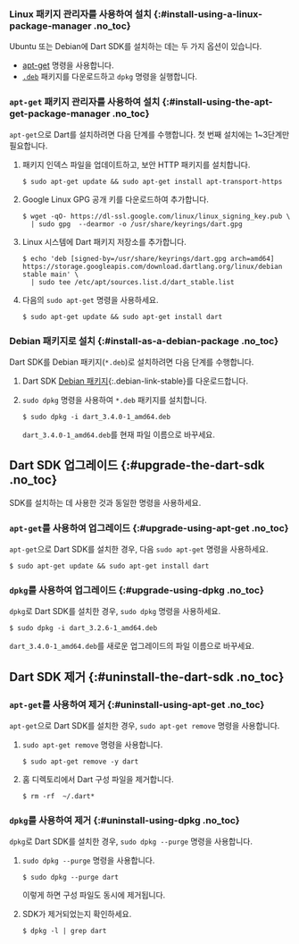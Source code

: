
### Linux 패키지 관리자를 사용하여 설치 {:#install-using-a-linux-package-manager .no_toc}

Ubuntu 또는 Debian에 Dart SDK를 설치하는 데는 두 가지 옵션이 있습니다.

* [apt-get](#install-using-the-apt-get-package-manager) 명령을 사용합니다.
* [`.deb`](#install-as-a-debian-package) 패키지를 다운로드하고 `dpkg` 명령을 실행합니다.

### `apt-get` 패키지 관리자를 사용하여 설치 {:#install-using-the-apt-get-package-manager .no_toc}

`apt-get`으로 Dart를 설치하려면 다음 단계를 수행합니다. 첫 번째 설치에는 1~3단계만 필요합니다.

1. 패키지 인덱스 파일을 업데이트하고, 보안 HTTP 패키지를 설치합니다.

   ```console
   $ sudo apt-get update && sudo apt-get install apt-transport-https
   ```

2. Google Linux GPG 공개 키를 다운로드하여 추가합니다.

   ```console
   $ wget -qO- https://dl-ssl.google.com/linux/linux_signing_key.pub \
     | sudo gpg  --dearmor -o /usr/share/keyrings/dart.gpg
   ```

3. Linux 시스템에 Dart 패키지 저장소를 추가합니다.

   ```console
   $ echo 'deb [signed-by=/usr/share/keyrings/dart.gpg arch=amd64] https://storage.googleapis.com/download.dartlang.org/linux/debian stable main' \
     | sudo tee /etc/apt/sources.list.d/dart_stable.list
   ```

4. 다음의 `sudo apt-get` 명령을 사용하세요.

   ```console
   $ sudo apt-get update && sudo apt-get install dart
   ```

### Debian 패키지로 설치 {:#install-as-a-debian-package .no_toc}

Dart SDK를 Debian 패키지(`*.deb`)로 설치하려면 다음 단계를 수행합니다.

1. Dart SDK [Debian 패키지](#){:.debian-link-stable}를 다운로드합니다.

1. `sudo dpkg` 명령을 사용하여 `*.deb` 패키지를 설치합니다.

   ```console
   $ sudo dpkg -i dart_3.4.0-1_amd64.deb
   ```

   `dart_3.4.0-1_amd64.deb`를 현재 파일 이름으로 바꾸세요.

## Dart SDK 업그레이드 {:#upgrade-the-dart-sdk .no_toc}

SDK를 설치하는 데 사용한 것과 동일한 명령을 사용하세요.

### `apt-get`를 사용하여 업그레이드 {:#upgrade-using-apt-get .no_toc}

`apt-get`으로 Dart SDK를 설치한 경우, 다음 `sudo apt-get` 명령을 사용하세요.

```console
$ sudo apt-get update && sudo apt-get install dart
```

### `dpkg`를 사용하여 업그레이드 {:#upgrade-using-dpkg .no_toc}

`dpkg`로 Dart SDK를 설치한 경우, `sudo dpkg` 명령을 사용하세요.

```console
$ sudo dpkg -i dart_3.2.6-1_amd64.deb
```

`dart_3.4.0-1_amd64.deb`를 새로운 업그레이드의 파일 이름으로 바꾸세요.

## Dart SDK 제거 {:#uninstall-the-dart-sdk .no_toc}

### `apt-get`를 사용하여 제거 {:#uninstall-using-apt-get .no_toc}

`apt-get`으로 Dart SDK를 설치한 경우, `sudo apt-get remove` 명령을 사용합니다.

1. `sudo apt-get remove` 명령을 사용합니다.

   ```console
   $ sudo apt-get remove -y dart
   ```

2. 홈 디렉토리에서 Dart 구성 파일을 제거합니다.

   ```console
   $ rm -rf  ~/.dart*
   ```

### `dpkg`를 사용하여 제거 {:#uninstall-using-dpkg .no_toc}

`dpkg`로 Dart SDK를 설치한 경우, `sudo dpkg --purge` 명령을 사용합니다.

1. `sudo dpkg --purge` 명령을 사용합니다.

   ```console
   $ sudo dpkg --purge dart
   ```

   이렇게 하면 구성 파일도 동시에 제거됩니다.

2. SDK가 제거되었는지 확인하세요.

   ```console
   $ dpkg -l | grep dart
   ```

[sudo]: https://www.sudo.ws/
